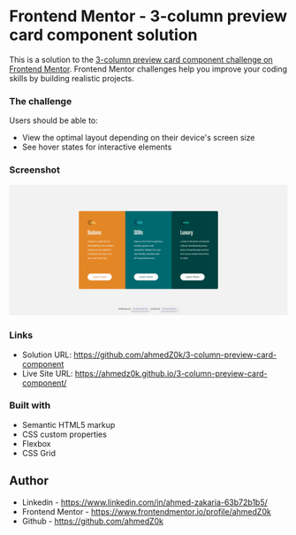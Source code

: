 # Frontend Mentor - 3-column preview card component solution

This is a solution to the [3-column preview card component challenge on Frontend Mentor](https://www.frontendmentor.io/challenges/3column-preview-card-component-pH92eAR2-). Frontend Mentor challenges help you improve your coding skills by building realistic projects. 


### The challenge

Users should be able to:

- View the optimal layout depending on their device's screen size
- See hover states for interactive elements

### Screenshot

![](./assets/images/FireShot%20Capture%20001%20-%20Frontend%20Mentor%20-%203-column%20preview%20card%20component%20-%20127.0.0.1.png)

### Links

- Solution URL: https://github.com/ahmedZ0k/3-column-preview-card-component
- Live Site URL: https://ahmedz0k.github.io/3-column-preview-card-component/


### Built with

- Semantic HTML5 markup
- CSS custom properties
- Flexbox
- CSS Grid


## Author

- Linkedin - https://www.linkedin.com/in/ahmed-zakaria-63b72b1b5/
- Frontend Mentor - https://www.frontendmentor.io/profile/ahmedZ0k
- Github - https://github.com/ahmedZ0k


